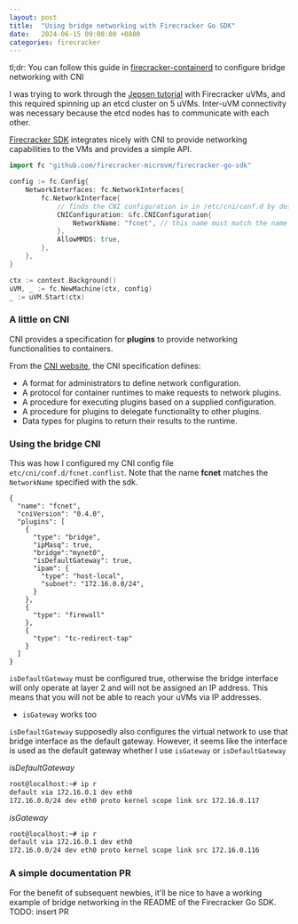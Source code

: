 ```yaml
---
layout: post
title:  "Using bridge networking with Firecracker Go SDK"
date:   2024-06-15 09:00:00 +0800
categories: firecracker
---
```


tl;dr: You can follow this guide in [firecracker-containerd](https://github.com/firecracker-microvm/firecracker-containerd/blob/main/docs/getting-started.md#cni-setup) to configure bridge networking with CNI

I was trying to work through the [Jepsen tutorial](https://github.com/jepsen-io/jepsen/tree/main/doc/tutorial) with Firecracker uVMs, and this required spinning up an etcd cluster on 5 uVMs. 
Inter-uVM connectivity was necessary because the etcd nodes has to communicate with each other.

[Firecracker SDK](https://github.com/firecracker-microvm/firecracker-go-sdk) integrates nicely with CNI to provide networking capabilities to the VMs and provides a simple API.

```go
import fc "github.com/firecracker-microvm/firecracker-go-sdk"

config := fc.Config{
    NetworkInterfaces: fc.NetworkInterfaces{
        fc.NetworkInterface{
            // finds the CNI configuration in in /etc/cni/conf.d by default
            CNIConfiguration: &fc.CNIConfiguration{ 
                NetworkName: "fcnet", // this name must match the name in the CNI config file  
            },
            AllowMMDS: true,
        },
    },
}

ctx := context.Background()
uVM, _ := fc.NewMachine(ctx, config)
_ := uVM.Start(ctx)
```

### A little on CNI

CNI provides a specification for **plugins** to provide networking functionalities to containers.

From the [CNI website](https://www.cni.dev/docs/spec/#summary), the CNI specification defines:

- A format for administrators to define network configuration.
- A protocol for container runtimes to make requests to network plugins.
- A procedure for executing plugins based on a supplied configuration.
- A procedure for plugins to delegate functionality to other plugins.
- Data types for plugins to return their results to the runtime.

### Using the bridge CNI

This was how I configured my CNI config file `etc/cni/conf.d/fcnet.conflist`. Note that the name **fcnet** matches the `NetworkName` specified with the sdk.

```text
{
  "name": "fcnet",
  "cniVersion": "0.4.0",
  "plugins": [
    {
      "type": "bridge",
      "ipMasq": true,
      "bridge":"mynet0",
      "isDefaultGateway": true,
      "ipam": {
        "type": "host-local",
        "subnet": "172.16.0.0/24",
      }
    },
    {
      "type": "firewall"
    },
    {
      "type": "tc-redirect-tap"
    }
  ]
}
```

`isDefaultGateway` must be configured true, otherwise the bridge interface will only operate at layer 2 and will not be assigned an IP address. This means that you will not be able to reach your uVMs via IP addresses.

- `isGateway` works too

`isDefaultGateway` supposedly also configures the virtual network to use that bridge interface as the default gateway. However, it seems like the interface is used as the default gateway whether I use `isGateway` or `isDefaultGateway`

*isDefaultGateway*

```bash
root@localhost:~# ip r
default via 172.16.0.1 dev eth0 
172.16.0.0/24 dev eth0 proto kernel scope link src 172.16.0.117 
```

*isGateway*

```bash
root@localhost:~# ip r
default via 172.16.0.1 dev eth0 
172.16.0.0/24 dev eth0 proto kernel scope link src 172.16.0.116 
```

### A simple documentation PR

For the benefit of subsequent newbies, it'll be nice to have a working example of bridge networking in the README of the Firecracker Go SDK. TODO: insert PR

